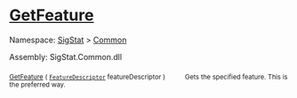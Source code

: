 # [GetFeature](./Signature-100663438.md)

Namespace: [SigStat]() > [Common](./../README.md)

Assembly: SigStat.Common.dll

<sub>[GetFeature](./Signature-100663438.md) ( [`FeatureDescriptor`](./../FeatureDescriptor.md) featureDescriptor )</sub>&nbsp;&nbsp;&nbsp;&nbsp;&nbsp;&nbsp;&nbsp;&nbsp;&nbsp;<sub>Gets the specified feature. This is the preferred way.</sub>
